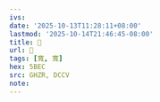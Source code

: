 ```yaml
---
ivs:
date: '2025-10-13T11:28:11+08:00'
lastmod: '2025-10-14T21:46:45-08:00'
title: 󰛵
url: 󰛵
tags: [寬, 寬]
hex: 5BEC
src: GHZR, DCCV
note:
---
```

